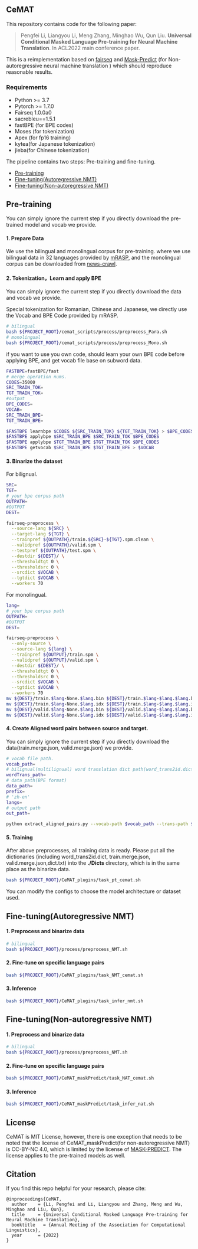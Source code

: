 ## CeMAT

This repository contains code for the following paper:

>Pengfei Li, Liangyou Li, Meng Zhang, Minghao Wu, Qun Liu.  **Universal Conditional Masked Language Pre-training for Neural Machine Translation**. In ACL2022 main conference paper.

This is a reimplementation based on [fairseq](https://github.com/facebookresearch/fairseq) and [Mask-Predict](https://github.com/facebookresearch/Mask-Predict) (for Non-autoregressive neural machine translation ) which should reproduce reasonable results. 

### Requirements

- Python >= 3.7
- Pytorch >= 1.7.0
- Fairseq 1.0.0a0
- sacrebleu==1.5.1
- fastBPE (for BPE codes)
- Moses (for tokenization)
- Apex (for fp16 training)
- kytea(for Japanese tokenization)
- jieba(for Chinese tokenization)

The pipeline contains two steps: Pre-training and fine-tuning.

* [Pre-training](#1)
 * [Fine-tuning(Autoregressive NMT)](#2.1)
 * [Fine-tuning(Non-autoregressive NMT)](#2.2)

<h2 id="1">Pre-training</h2>

You can simply ignore the current step if you directly download the pre-trained model and vocab we provide.

#### 1. Prepare Data

We use the bilingual and monolingual corpus for pre-training. where we use bilingual data in 32 languages provided by [mRASP](https://github.com/linzehui/mRASP), and the monolingual corpus can be downloaded from [news-crawl](https://data.statmt.org/news-crawl/). 

#### 2. Tokenization，Learn and apply BPE

You can simply ignore the current step if you directly download the data and vocab we provide.

Special tokenization for Romanian, Chinese and Japanese, we directly use the Vocab and BPE Code provided by mRASP. 

```bash
# bilingual
bash ${PROJECT_ROOT}/cemat_scripts/process/preprocess_Para.sh
# monolingual
bash ${PROJECT_ROOT}/cemat_scripts/process/preprocess_Mono.sh
```

if you want to use you own code, should  learn your own BPE code before applying BPE, and get vocab file base on subword data.

```bash
FASTBPE=fastBPE/fast
# merge operation nums.
CODES=35000
SRC_TRAIN_TOK=
TGT_TRAIN_TOK=
#output
BPE_CODES=
VOCAB=
SRC_TRAIN_BPE=
TGT_TRAIN_BPE=

$FASTBPE learnbpe $CODES ${SRC_TRAIN_TOK} ${TGT_TRAIN_TOK} > $BPE_CODES
$FASTBPE applybpe $SRC_TRAIN_BPE $SRC_TRAIN_TOK $BPE_CODES
$FASTBPE applybpe $TGT_TRAIN_BPE $TGT_TRAIN_TOK $BPE_CODES
$FASTBPE getvocab $SRC_TRAIN_BPE $TGT_TRAIN_BPE > $VOCAB
```

#### 3. Binarize the dataset

For bilignual.

```bash
SRC=
TGT=
# your bpe corpus path
OUTPATH=
#OUTPUT
DEST=

fairseq-preprocess \
  --source-lang ${SRC} \
  --target-lang ${TGT} \
  --trainpref ${OUTPATH}/train.${SRC}-${TGT}.spm.clean \
  --validpref ${OUTPATH}/valid.spm \
  --testpref ${OUTPATH}/test.spm \
  --destdir ${DEST}/ \
  --thresholdtgt 0 \
  --thresholdsrc 0 \
  --srcdict $VOCAB \
  --tgtdict $VOCAB \
  --workers 70
```

For monolingual.

```bash
lang=
# your bpe corpus path
OUTPATH=
#OUTPUT
DEST=

fairseq-preprocess \
  --only-source \
  --source-lang ${lang} \
  --trainpref ${OUTPUT}/train.spm \
  --validpref ${OUTPUT}/valid.spm \
  --destdir ${DEST}/ \
  --thresholdtgt 0 \
  --thresholdsrc 0 \
  --srcdict $VOCAB \
  --tgtdict $VOCAB \
  --workers 70
mv ${DEST}/train.$lang-None.$lang.bin ${DEST}/train.$lang-$lang.$lang.bin
mv ${DEST}/train.$lang-None.$lang.idx ${DEST}/train.$lang-$lang.$lang.idx
mv ${DEST}/valid.$lang-None.$lang.bin ${DEST}/valid.$lang-$lang.$lang.bin
mv ${DEST}/valid.$lang-None.$lang.idx ${DEST}/valid.$lang-$lang.$lang.idx
```

#### 4. Create Aligned word pairs between source and target.

You can simply ignore the current step if you directly download the data(train.merge.json, valid.merge.json) we provide.

```bash
# vocab file path.
vocab_path=
# bilignual(multilignual) word translation dict path(word_trans2id.dict)
wordTrans_path=
# data path(BPE format)
data_path=
prefix=
# 'zh-en'
langs=
# output path
out_path=

python extract_aligned_pairs.py --vocab-path $vocab_path --trans-path $wordTrans_path --data-path $data_path --output-path $out_path --prefix $prefix --langs $langs --add-mask --merge
```

#### 5. Training

After above preprocesses, all training data is ready. Please put all the dictionaries (including word_trans2id.dict, train.merge.json, valid.merge.json,dict.txt) into the **./Dicts** directory, which is in the same place as the binarize data.

```bash
bash ${PROJECT_ROOT}/CeMAT_plugins/task_pt_cemat.sh
```

You can modify the configs to choose the model architecture or dataset used.

<h2 id="2.1">Fine-tuning(Autoregressive NMT)</h2>

#### 1. Preprocess and binarize data

```bash
# bilingual
bash ${PROJECT_ROOT}/process/preprocess_NMT.sh
```

#### 2. Fine-tune on specific language pairs

```bash
bash ${PROJECT_ROOT}/CeMAT_plugins/task_NMT_cemat.sh
```

#### 3. Inference

```bash
bash ${PROJECT_ROOT}/CeMAT_plugins/task_infer_nmt.sh
```

<h2 id="2.2">Fine-tuning(Non-autoregressive NMT)</h2>

#### 1. Preprocess and binarize data

```bash
# bilingual
bash ${PROJECT_ROOT}/process/preprocess_NMT.sh
```

#### 2. Fine-tune on specific language pairs

```bash
bash ${PROJECT_ROOT}/CeMAT_maskPredict/task_NAT_cemat.sh
```

#### 3. Inference

```bash
bash ${PROJECT_ROOT}/CeMAT_maskPredict/task_infer_nat.sh
```

## License

CeMAT is MIT License, however, there is one exception that needs to be noted that the license of CeMAT_maskPredict(for non-autoregressive NMT) is CC-BY-NC 4.0, which is limited by the license of [MASK-PREDICT](https://github.com/facebookresearch/Mask-Predict). The license applies to the pre-trained models as well.

## Citation

If you find this repo helpful for your research, please cite:

```
@inproceedings{CeMAT,
  author    = {Li, Pengfei and Li, Liangyou and Zhang, Meng and Wu, Minghao and Liu, Qun},
  title     = {Universal Conditional Masked Language Pre-training for Neural Machine Translation},
  booktitle   = {Annual Meeting of the Association for Computational Linguistics},
  year      = {2022}
}
```
